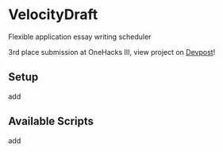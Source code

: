 # VelocityDraft

Flexible application essay writing scheduler

3rd place submission at OneHacks III, view project on [Devpost](https://devpost.com/software/velocitydraft)!

## Setup

add

## Available Scripts

add
